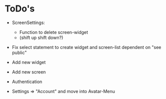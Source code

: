 # ToDo's

- ScreenSettings:

  - Function to delete screen-widget
  - (shift up shift down?)

- Fix select statement to create widget and screen-list dependent on "see public"

- Add new widget

- Add new screen

- Authentication

- Settings => "Account" and move into Avatar-Menu
